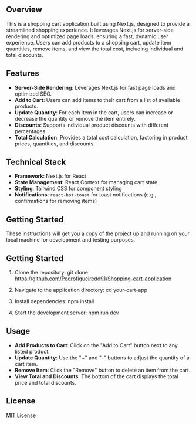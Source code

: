 ## Overview
This is a shopping cart application built using Next.js, designed to provide a streamlined shopping experience. It leverages Next.js for server-side rendering and optimized page loads, ensuring a fast, dynamic user experience. Users can add products to a shopping cart, update item quantities, remove items, and view the total cost, including individual and total discounts.

## Features
- **Server-Side Rendering**: Leverages Next.js for fast page loads and optimized SEO.
- **Add to Cart**: Users can add items to their cart from a list of available products.
- **Update Quantity**: For each item in the cart, users can increase or decrease the quantity or remove the item entirely.
- **Discounts**: Supports individual product discounts with different percentages.
- **Total Calculation**: Provides a total cost calculation, factoring in product prices, quantities, and discounts.

## Technical Stack
- **Framework**: Next.js for React
- **State Management**: React Context for managing cart state
- **Styling**: Tailwind CSS for component styling
- **Notifications**: `react-hot-toast` for toast notifications (e.g., confirmations for removing items)

## Getting Started
These instructions will get you a copy of the project up and running on your local machine for development and testing purposes.

## Getting Started

1. Clone the repository:
git clone https://github.com/Pedrofigueiredo91/Shopping-cart-application

2. Navigate to the application directory:
cd your-cart-app

3. Install dependencies:
npm install 

4. Start the development server:
npm run dev

## Usage
- **Add Products to Cart**: Click on the "Add to Cart" button next to any listed product.
- **Update Quantity**: Use the "+" and "-" buttons to adjust the quantity of a cart item.
- **Remove Item**: Click the "Remove" button to delete an item from the cart.
- **View Total and Discounts**: The bottom of the cart displays the total price and total discounts.



## License
[MIT License](https://opensource.org/licenses/MIT)

